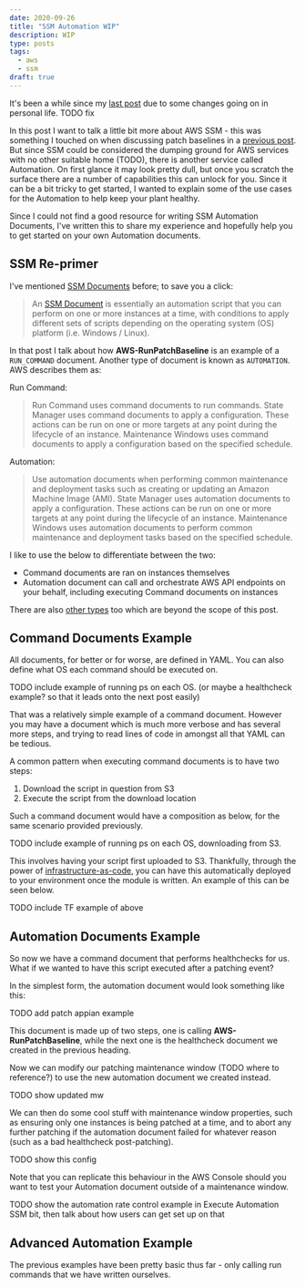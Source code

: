 ```yaml
---
date: 2020-09-26
title: "SSM Automation WIP"
description: WIP
type: posts
tags:
  - aws
  - ssm
draft: true
---
```


It's been a while since my [last post](/blog/assertions-in-gotests-test-generation/) due to some changes going on in personal life. TODO fix

In this post I want to talk a little bit more about AWS SSM - this was something I touched on when discussing patch baselines in a [previous post](/blog/using-terraform-to-manage-aws-patch-baselines-at-enterprise-scale/#ssm--patch-manager). But since SSM could be considered the dumping ground for AWS services with no other suitable home (TODO), there is another service called Automation. On first glance it may look pretty dull, but once you scratch the surface there are a number of capabilities this can unlock for you. Since it can be a bit tricky to get started, I wanted to explain some of the use cases for the Automation to help keep your plant healthy.

Since I could not find a good resource for writing SSM Automation Documents, I've written this to share my experience and hopefully help you to get started on your own Automation documents.

## SSM Re-primer

I've mentioned [SSM Documents](/blog/using-terraform-to-manage-aws-patch-baselines-at-enterprise-scale/#ssm--patch-manager) before; to save you a click:

> An [SSM Document](https://docs.aws.amazon.com/systems-manager/latest/userguide/sysman-ssm-docs.html) is essentially an automation script that you can perform on one or more instances at a time, with conditions to apply different sets of scripts depending on the operating system (OS) platform (i.e. Windows / Linux).

In that post I talk about how **AWS-RunPatchBaseline** is an example of a `RUN_COMMAND` document. Another type of document is known as `AUTOMATION`. AWS describes them as:

Run Command:

> Run Command uses command documents to run commands. State Manager uses command documents to apply a configuration. These actions can be run on one or more targets at any point during the lifecycle of an instance. Maintenance Windows uses command documents to apply a configuration based on the specified schedule.

Automation:

> Use automation documents when performing common maintenance and deployment tasks such as creating or updating an Amazon Machine Image (AMI). State Manager uses automation documents to apply a configuration. These actions can be run on one or more targets at any point during the lifecycle of an instance. Maintenance Windows uses automation documents to perform common maintenance and deployment tasks based on the specified schedule.

I like to use the below to differentiate between the two:

- Command documents are ran on instances themselves
- Automation document can call and orchestrate AWS API endpoints on your behalf, including executing Command documents on instances

There are also [other types](https://docs.aws.amazon.com/systems-manager/latest/userguide/sysman-ssm-docs.html) too which are beyond the scope of this post.

## Command Documents Example

All documents, for better or for worse, are defined in YAML. You can also define what OS each command should be executed on.

TODO include example of running ps on each OS. (or maybe a healthcheck example? so that it leads onto the next post easily)

That was a relatively simple example of a command document. However you may have a document which is much more verbose and has several more steps, and trying to read lines of code in amongst all that YAML can be tedious. 

A common pattern when executing command documents is to have two steps:

1. Download the script in question from S3
2. Execute the script from the download location

Such a command document would have a composition as below, for the same scenario provided previously.

TODO include example of running ps on each OS, downloading from S3. 

This involves having your script first uploaded to S3. Thankfully, through the power of [infrastructure-as-code](/blog/using-terraform-to-manage-aws-patch-baselines-at-enterprise-scale/#infrastructure-as-code-primer), you can have this automatically deployed to your environment once the module is written. An example of this can be seen below.

TODO include TF example of above 

## Automation Documents Example

So now we have a command document that performs healthchecks for us. What if we wanted to have this script executed after a patching event?

In the simplest form, the automation document would look something like this:

TODO add patch appian example

This document is made up of two steps, one is calling **AWS-RunPatchBaseline**, while the next one is the healthcheck document we created in the previous heading.

Now we can modify our patching maintenance window (TODO where to reference?) to use the new automation document we created instead.

TODO show updated mw

We can then do some cool stuff with maintenance window properties, such as ensuring only one instances is being patched at a time, and to abort any further patching if the automation document failed for whatever reason (such as a bad healthcheck post-patching).

TODO show this config

Note that you can replicate this behaviour in the AWS Console should you want to test your Automation document outside of a maintenance window.

TODO show the automation rate control example in Execute Automation SSM bit, then talk about how users can get set up on that

## Advanced Automation Example

The previous examples have been pretty basic thus far - only calling run commands that we have written ourselves.